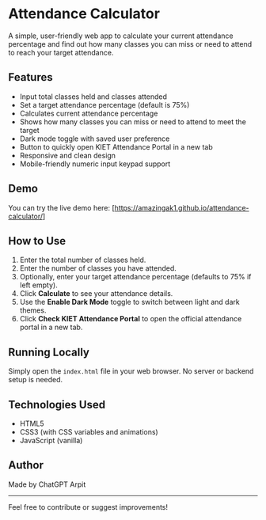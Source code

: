 # Attendance Calculator

A simple, user-friendly web app to calculate your current attendance percentage and find out how many classes you can miss or need to attend to reach your target attendance.

## Features

- Input total classes held and classes attended
- Set a target attendance percentage (default is 75%)
- Calculates current attendance percentage
- Shows how many classes you can miss or need to attend to meet the target
- Dark mode toggle with saved user preference
- Button to quickly open KIET Attendance Portal in a new tab
- Responsive and clean design
- Mobile-friendly numeric input keypad support

## Demo

You can try the live demo here: [https://amazingak1.github.io/attendance-calculator/]
## How to Use

1. Enter the total number of classes held.
2. Enter the number of classes you have attended.
3. Optionally, enter your target attendance percentage (defaults to 75% if left empty).
4. Click **Calculate** to see your attendance details.
5. Use the **Enable Dark Mode** toggle to switch between light and dark themes.
6. Click **Check KIET Attendance Portal** to open the official attendance portal in a new tab.

## Running Locally

Simply open the `index.html` file in your web browser. No server or backend setup is needed.

## Technologies Used

- HTML5
- CSS3 (with CSS variables and animations)
- JavaScript (vanilla)

## Author

Made by ChatGPT Arpit

---

Feel free to contribute or suggest improvements!
